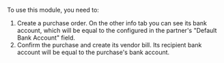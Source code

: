 To use this module, you need to:

1. Create a purchase order. On the other info tab you can see its bank account, which will be equal to the configured in the partner's "Default Bank Account" field.
2. Confirm the purchase and create its vendor bill. Its recipient bank account will be equal to the purchase's bank account.
